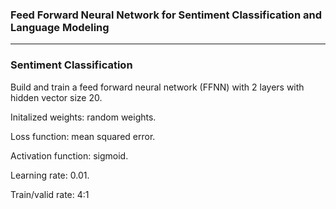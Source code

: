 ### Feed Forward Neural Network for Sentiment Classification and Language Modeling

------
### Sentiment Classification

Build and train a feed forward neural network (FFNN) with 2 layers with hidden vector size 20.

Initalized weights: random weights.

Loss function: mean squared error.

Activation function: sigmoid.

Learning rate: 0.01.

Train/valid rate: 4:1

